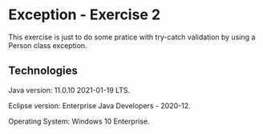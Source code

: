 # Exception - Exercise 2
This exercise is just to do some pratice with try-catch validation by using a Person class exception.

Technologies
----------------------------------------
Java version: 11.0.10 2021-01-19 LTS.

Eclipse version: Enterprise Java Developers - 2020-12.

Operating System: Windows 10 Enterprise.
